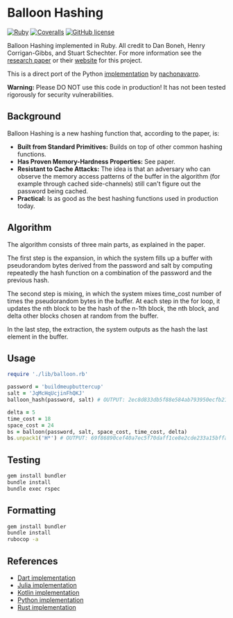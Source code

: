 # Balloon Hashing

[![Ruby](https://img.shields.io/badge/Ruby-CC342D?style=for-the-badge&logo=ruby&logoColor=white)](https://ruby-lang.org)
[![Coveralls](https://img.shields.io/coverallsCoverage/github/elliotwutingfeng/balloon-hashing?logo=coveralls&style=for-the-badge)](https://coveralls.io/github/elliotwutingfeng/balloon-hashing?branch=main)
[![GitHub license](https://img.shields.io/badge/LICENSE-BSD--3--CLAUSE-GREEN?style=for-the-badge)](LICENSE)

Balloon Hashing implemented in Ruby. All credit to Dan Boneh, Henry Corrigan-Gibbs, and Stuart Schechter. For more information see
the [research paper](https://eprint.iacr.org/2016/027.pdf) or their [website](https://crypto.stanford.edu/balloon/) for this project.

This is a direct port of the Python [implementation](https://github.com/nachonavarro/balloon-hashing) by [nachonavarro](https://github.com/nachonavarro).

**Warning:** Please DO NOT use this code in production! It has not been tested rigorously for security vulnerabilities.

## Background

Balloon Hashing is a new hashing function that, according to the paper, is:

* **Built from Standard Primitives:** Builds on top of other common hashing functions.
* **Has Proven Memory-Hardness Properties:** See paper.
* **Resistant to Cache Attacks:** The idea is that an adversary who can observe the memory access patterns of the buffer in the algorithm (for example through cached side-channels) still can't figure out the password being cached.
* **Practical:** Is as good as the best hashing functions used in production today.

## Algorithm

The algorithm consists of three main parts, as explained in the paper.

The first step is the expansion, in which the system fills up a buffer with pseudorandom bytes derived from the password and salt by computing repeatedly the hash function on a combination
of the password and the previous hash.

The second step is mixing, in which the system mixes time_cost number of times the pseudorandom
bytes in the buffer. At each step in the for loop, it updates the nth block to be the hash of the n-1th block, the nth block,
and delta other blocks chosen at random from the buffer.

In the last step, the extraction, the system outputs as the hash the last element in the buffer.

## Usage

```ruby
require './lib/balloon.rb'

password = 'buildmeupbuttercup'
salt = 'JqMcHqUcjinFhQKJ'
balloon_hash(password, salt) # OUTPUT: 2ec8d833db5f88e584ab793950ecfb21657a3816edea8d9e73ea23c13ba2b740

delta = 5
time_cost = 18
space_cost = 24
bs = balloon(password, salt, space_cost, time_cost, delta)
bs.unpack1('H*') # OUTPUT: 69f86890cef40a7ec5f70daff1ce8e2cde233a15bffa785e7efdb5143af51bfb
```

## Testing

```bash
gem install bundler
bundle install
bundle exec rspec
```

## Formatting

```bash
gem install bundler
bundle install
rubocop -a
```

## References

* [Dart implementation](https://github.com/elliotwutingfeng/balloon_hashing)
* [Julia implementation](https://github.com/elliotwutingfeng/BalloonHashing.jl)
* [Kotlin implementation](https://github.com/elliotwutingfeng/balloon-hashing-kotlin)
* [Python implementation](https://github.com/nachonavarro/balloon-hashing)
* [Rust implementation](https://crates.io/crates/balloon-hash)
